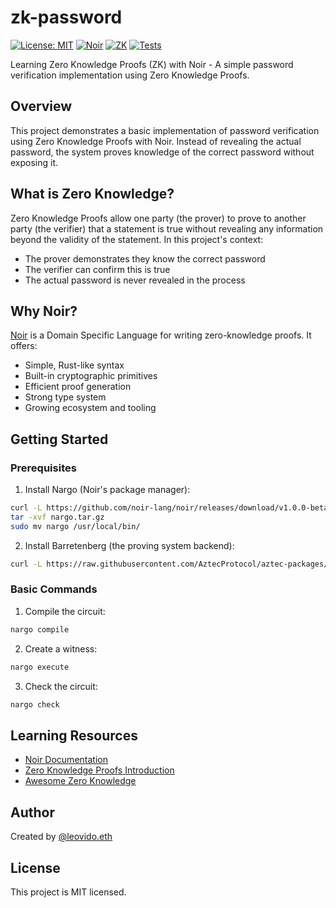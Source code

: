 # zk-password

[![License: MIT](https://img.shields.io/badge/License-MIT-yellow.svg)](https://opensource.org/licenses/MIT)
[![Noir](https://img.shields.io/badge/Built%20with-Noir-black)](https://noir-lang.org/)
[![ZK](https://img.shields.io/badge/Zero-Knowledge-blue)](https://en.wikipedia.org/wiki/Zero-knowledge_proof)
[![Tests](https://github.com/leovido/zk-password/actions/workflows/test.yml/badge.svg)](https://github.com/leovido/zk-password/actions/workflows/test.yml)

Learning Zero Knowledge Proofs (ZK) with Noir - A simple password verification implementation using Zero Knowledge Proofs.

## Overview

This project demonstrates a basic implementation of password verification using Zero Knowledge Proofs with Noir. Instead of revealing the actual password, the system proves knowledge of the correct password without exposing it.

## What is Zero Knowledge?

Zero Knowledge Proofs allow one party (the prover) to prove to another party (the verifier) that a statement is true without revealing any information beyond the validity of the statement. In this project's context:

- The prover demonstrates they know the correct password
- The verifier can confirm this is true
- The actual password is never revealed in the process

## Why Noir?

[Noir](https://noir-lang.org/) is a Domain Specific Language for writing zero-knowledge proofs. It offers:

- Simple, Rust-like syntax
- Built-in cryptographic primitives
- Efficient proof generation
- Strong type system
- Growing ecosystem and tooling

## Getting Started

### Prerequisites

1. Install Nargo (Noir's package manager):

```bash
curl -L https://github.com/noir-lang/noir/releases/download/v1.0.0-beta.1/nargo-x86_64-unknown-linux-gnu.tar.gz -o nargo.tar.gz
tar -xvf nargo.tar.gz
sudo mv nargo /usr/local/bin/
```

2. Install Barretenberg (the proving system backend):

```bash
curl -L https://raw.githubusercontent.com/AztecProtocol/aztec-packages/refs/heads/master/barretenberg/bbup/install | bash
```

### Basic Commands

1. Compile the circuit:

```bash
nargo compile
```

2. Create a witness:

```bash
nargo execute
```

3. Check the circuit:

```bash
nargo check
```

## Learning Resources

- [Noir Documentation](https://noir-lang.org/docs)
- [Zero Knowledge Proofs Introduction](https://z.cash/technology/zksnarks/)
- [Awesome Zero Knowledge](https://github.com/matter-labs/awesome-zero-knowledge-proofs)

## Author

Created by [@leovido.eth](https://warpcast.com/leovido.eth)

## License

This project is MIT licensed.
